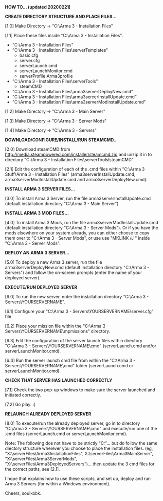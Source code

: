 **HOW TO... (updated 20200221)**

**CREATE DIRECTORY STRUCTURE AND PLACE FILES...**

[1.0] Make Directory -> "C:\Arma 3 - Installation Files"

[1.1] Place these files inside "C:\Arma 3 - Installation Files".
 - "C:\Arma 3 - Installation Files"
 - "C:\Arma 3 - Installation Files\serverTemplates"
   + basic.cfg
   + server.cfg
   + serverLaunch.cmd
   + serverLaunchMonitor.cmd
   + serverProfile.Arma3profile
 - "C:\Arma 3 - Installation Files\serverTools"
   + steamCMD
 - "C:\Arma 3 - Installation Files\arma3serverDeployNew.cmd"
 - "C:\Arma 3 - Installation Files\arma3sercerInstallUpdate.cmd"
 - "C:\Arma 3 - Installation Files\arma3serverModInstallUpdate.cmd"

[1.2] Make Directory -> "C:\Arma 3 - Main Server"

[1.3] Make Directory -> "C:\Arma 3 - Server Mods"

[1.4] Make Directory -> "C:\Arma 3 - Servers"

**DOWNLOAD/CONFIGURE/INSTALL/RUN STEAMCMD..**

[2.0] Download steamCMD from http://media.steampowered.com/installer/steamcmd.zip and unzip it in to directory "C:\Arma 3 - Installation Files\serverTools\steamCMD"

[2.1] Edit the configuration of each of the .cmd files within "C:\Arma 3 Stuff\Arma 3 - Installation Files" (arma3serverInstallUpdate.cmd, arma3serverModInstallUpdate.cmd and arma3serverDeployNew.cmd).

**INSTALL ARMA 3 SERVER FILES...**

[3.0] To install Arma 3 Server, run the file arma3serverInstallUpdate.cmd (default installation directory "C:\Arma 3 - Main Server")

**INSTALL ARMA 3 MOD FILES...**

[4.0] To install Arma 3 Mods, run the file arma3serverModInstallUpdate.cmd (default installation directory "C:\Arma 3 - Server Mods"). Or if you have the mods elsewhere on your system already, you can either choose to copy them over to "C:\Arma 3 - Server Mods", or use use "MKLINK /J <LINK> <TARGET>" inside "C:\Arma 3 - Server Mods".

**DEPLOY AN ARMA 3 SERVER...**

[5.0] To deploy a new Arma 3 server, run the file arma3serverDeployNew.cmd (default installation directory "C:\Arma 3 - Servers") and follow the on-screen prompts (enter the name of your deployed server).

**EXECUTE/RUN DEPLOYED SERVER**

[6.0] To run the new server, enter the installation directory "C:\Arma 3 - Servers\YOURSERVERNAME".

[6.1] Configure your "C:\Arma 3 - Servers\YOURSERVERNAME\server.cfg" file.

[6.2] Place your mission file within the "C:\Arma 3 - Servers\YOURSERVERNAME\mpmissions" directory.

[6.3] Edit the configuration of the server launch files within directory "C:\Arma 3 - Servers\YOURSERVERNAME\cmd" (serverLaunch.cmd and/or serverLaunchMonitor.cmd).

[6.4] Run the server launch cmd file from within the "C:\Arma 3 - Servers\YOURSERVERNAME\cmd" folder (serverLaunch.cmd or serverLaunchMonitor.cmd).

**CHECK THAT SERVER HAS LAUNCHED CORRECTLY**

[7.1] Check the two pop-up windows to make sure the server launched and initiated correctly.

[7.2] Go play. :)

**RELAUNCH ALREADY DEPLOYED SERVER**

[8.0] To execute/run the already deployed server, go in to directory "C:\Arma 3 - Servers\YOURSERVERNAME\cmd" and execute/run one of the .cmd files (serverLaunch.cmd or serverLaunchMonitor.cmd).

Note: The following dos not have to be strictly "C:\"... but do follow the same diectory structure wherever you choose to place the installation files. (eg, "X:\serverFiles\Arma3InstallationFiles", X:\serverFiles\Arma3MainServer", "X:\serverFiles\Arma3ServerMods", "X:\serverFiles\Arma3DeployedServers")... then update the 3 cmd files for the correct paths, see [2.1].

I hope that explains how to use these scripts, and set up, deploy and run Arma 3 Servers (for within a Windows environment).

Cheers, soulkobk.
